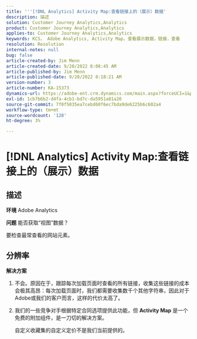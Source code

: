 ```yaml
---
title: '''[!DNL Analytics] Activity Map:查看链接上的（展示）数据'
description: 描述
solution: Customer Journey Analytics,Analytics
product: Customer Journey Analytics,Analytics
applies-to: Customer Journey Analytics,Analytics
keywords: KCS， Adobe Analytics, Activity Map，查看展示数据，链接，查看
resolution: Resolution
internal-notes: null
bug: false
article-created-by: Jim Menn
article-created-date: 9/20/2022 8:08:45 AM
article-published-by: Jim Menn
article-published-date: 9/20/2022 8:18:21 AM
version-number: 3
article-number: KA-15373
dynamics-url: https://adobe-ent.crm.dynamics.com/main.aspx?forceUCI=1&pagetype=entityrecord&etn=knowledgearticle&id=80e75a6f-bb38-ed11-9db1-0022480866ad
exl-id: 1cb7b6b2-d4fa-4cb1-bd7c-da5951a81a20
source-git-commit: 7f0f5035ea7cebd60f6ec7bda9de6225b6c602a4
workflow-type: tm+mt
source-wordcount: '128'
ht-degree: 3%

---
```


# [!DNL Analytics] Activity Map:查看链接上的（展示）数据

## 描述


<b>环境</b>
Adobe Analytics

<b>问题</b>
能否获取“视图”数据？

要检查最常查看的网站元素。


## 分辨率


<b>解决方案</b>

1. 不会。原因在于，跟踪每次加载页面时查看的所有链接，收集这些链接的成本会极其高昂：每次加载页面时，我们都需要收集数千个其他字符串，因此对于Adobe或我们的客户而言，这样的代价太高了。
2. 我们的一些竞争对手根据特定合同选项提供此功能，但 <b>Activity Map</b> 是一个免费的附加组件，是一刀切的解决方案。

   自定义收藏集的自定义定价不是我们当前提供的。

